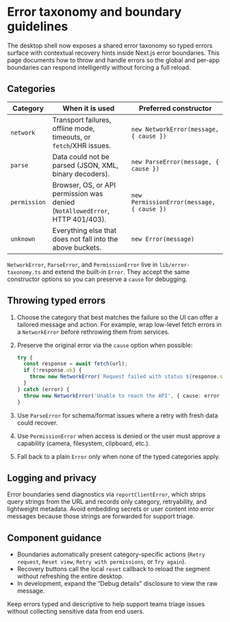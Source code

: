# Error taxonomy and boundary guidelines

The desktop shell now exposes a shared error taxonomy so typed errors surface with
contextual recovery hints inside Next.js error boundaries. This page documents
how to throw and handle errors so the global and per-app boundaries can respond
intelligently without forcing a full reload.

## Categories

| Category | When it is used | Preferred constructor |
| --- | --- | --- |
| `network` | Transport failures, offline mode, timeouts, or `fetch`/XHR issues. | `new NetworkError(message, { cause })` |
| `parse` | Data could not be parsed (JSON, XML, binary decoders). | `new ParseError(message, { cause })` |
| `permission` | Browser, OS, or API permission was denied (`NotAllowedError`, HTTP 401/403). | `new PermissionError(message, { cause })` |
| `unknown` | Everything else that does not fall into the above buckets. | `new Error(message)` |

`NetworkError`, `ParseError`, and `PermissionError` live in `lib/error-taxonomy.ts` and
extend the built-in `Error`. They accept the same constructor options so you can
preserve a `cause` for debugging.

## Throwing typed errors

1. Choose the category that best matches the failure so the UI can offer a
   tailored message and action. For example, wrap low-level fetch errors in a
   `NetworkError` before rethrowing them from services.
2. Preserve the original error via the `cause` option when possible:

   ```ts
   try {
     const response = await fetch(url);
     if (!response.ok) {
       throw new NetworkError(`Request failed with status ${response.status}`, { cause: new Error(response.statusText) });
     }
   } catch (error) {
     throw new NetworkError('Unable to reach the API', { cause: error instanceof Error ? error : undefined });
   }
   ```

3. Use `ParseError` for schema/format issues where a retry with fresh data could
   recover.
4. Use `PermissionError` when access is denied or the user must approve a
   capability (camera, filesystem, clipboard, etc.).
5. Fall back to a plain `Error` only when none of the typed categories apply.

## Logging and privacy

Error boundaries send diagnostics via `reportClientError`, which strips query
strings from the URL and records only category, retryability, and lightweight
metadata. Avoid embedding secrets or user content into error messages because
those strings are forwarded for support triage.

## Component guidance

- Boundaries automatically present category-specific actions (`Retry request`,
  `Reset view`, `Retry with permissions`, or `Try again`).
- Recovery buttons call the local `reset` callback to reload the segment without
  refreshing the entire desktop.
- In development, expand the “Debug details” disclosure to view the raw message.

Keep errors typed and descriptive to help support teams triage issues without
collecting sensitive data from end users.
